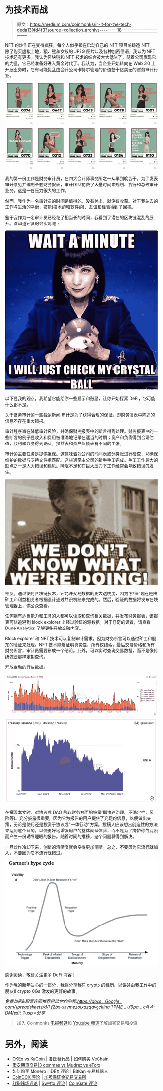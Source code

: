 # 为技术而战

> 原文：<https://medium.com/coinmonks/in-it-for-the-tech-deda130fd4f3?source=collection_archive---------18----------------------->

NFT 的炒作正在变得疯狂，每个人似乎都在启动自己的 NFT 项目或铸造 NFT。除了购买虚拟土地，猿、熊和女孩的 JPEG 图片以及各种加密俚语，我认为 NFT 技术还有更多。我认为区块链和 NFT 技术的结合被大大低估了，随着公司发现它的力量，它已经准备好进入黄金时代了。我认为，当企业开始转向在 Web 3.0 上开展业务时，它有可能扰乱由会计公司卡特尔管理的价值数十亿美元的财务审计行业。

![](img/9d68bda230a02c1a3b054f00670d6f1d.png)

我的第一份工作是财务审计员，在四大会计师事务所之一从早到晚苦干。为了发表审计意见并编制全套财务报表，审计团队花费了大量时间来规划、执行和总结审计业务。这是一份压力很大的工作。

然而，我作为一名审计员的时间是值得的。没有付出，就没有收获。对于我失去的工作与生活的平衡，技能(技术的和软件的)、友谊和经验得到了回报。

鉴于我作为一名审计员已经花了相当长的时间，我看到了潜在的区块链混乱的展开。谁知道它真的会实现呢？

![](img/b282b301e7f9f94dee81f70c6350c2cf.png)

以下是我的观点，我希望它能给你一些启示和鼓励，让你开始探索 DeFi，它可能什么都不是。

关于财务审计的一些独家新闻:审计是为了获得合理的保证，即财务报表中陈述的信息不存在重大错报。

审计程序旨在降低审计风险，并确保财务报表中的断言得到处理。财务报表中的一些断言的例子是收入和费用被准确地记录在适当的时期；资产和负债得到合理估值，权利和义务得到确认。损益表和资产负债表有不同的主张。

审计的主要任务是提供担保。这意味着对公司的时间表或分类账进行检查，以确保维护的数据与支持文件相匹配。这些通常由公司的新手手工完成。手工工作最大的缺点之一是人为错误和偏见。睡眠不足和在巨大压力下工作经常会导致错误的发生。

![](img/f9460c1c427a74eb586c393619354d6f.png)

相反，通过使用区块链技术，它允许交易数据的更大透明度，因为“担保”现在是由矿工和利益相关者根据设计通过共识机制来完成的。然后，验证的数据将发布在块管理器上，供公众查看。

任何拥有适当能力和工具的人都可以读取和查询相关数据，并发布财务报表，该报表可以追溯到 block explorer 上经过验证的源数据。对于好奇的读者，请查看 Dune Analytics 了解更多开放金融内容。

Block explorer 和 NFT 技术可以复制审计需求，因为财务断言可以通过矿工和股东的验证来处理。NFT 技术能够证明真实性，所有权线索，最后交易价格和所有财务断言，审计员需要形成一个结论。此外，可以实时查询交易数据，而不是像传统做法那样定期查询。

开放金融的开放数据。

![](img/4b6b71eb8e42bc82b2a7c37b923f86a0.png)![](img/8cac4bf629a9452b7fd78447ea395571.png)

在撰写本文时，对协议或 DAO 的非财务方面的披露(即协议治理、不确定性、风险等)。充分披露很重要，因为它为报告的用户提供了充足的信息，以便做出决策，无论是使用还是投资于协议或"一体行动"方案。投稿人应该想出创造性的方法来达到这个目的，以便更好地增强用户的整体阅读体验，而不是为了掩护你的屁股而产生一份诱导睡眠的报告。随着时间的推移，这个问题将得到解决。

一旦炒作冷却下来，创新的清晰度就会变得更加清晰。总之，不要因为它流行就加入，不要因为它不流行就错过。

![](img/a710b6461c2ba4e4badbd0c0e7dc976d.png)

感谢阅读，敬请关注更多 DeFi 内容！

作为我的新年决心的一部分，我将分享我在 crypto 的经历，以讲述由我工作中的朋友& crypto OGs 激发的更好的故事。

*免费加密&股票连同推荐启动你的旅程:*[*https://docs . Google . com/spreadsheets/d/1 f2bx-xkvmezorxdzqavgckina 1 PME _ uI9pa _ c4l 4-DM/edit？usp =分享*](https://docs.google.com/spreadsheets/d/1f2bX-xKvmEzOrxDZqAvgCkIna1pmE_uI9pa_C4l4-DM/edit?usp=sharing)

> 加入 Coinmonks [电报频道](https://t.me/coincodecap)和 [Youtube 频道](https://www.youtube.com/c/coinmonks/videos)了解加密交易和投资

# 另外，阅读

*   [OKEx vs KuCoin](https://coincodecap.com/okex-kucoin) | [摄氏替代品](https://coincodecap.com/celsius-alternatives) | [如何购买 VeChain](https://coincodecap.com/buy-vechain)
*   [币安期货交易](https://coincodecap.com/binance-futures-trading)|[3 commas vs Mudrex vs eToro](https://coincodecap.com/mudrex-3commas-etoro)
*   [如何购买 Monero](https://coincodecap.com/buy-monero) | [IDEX 评论](https://coincodecap.com/idex-review) | [BitKan 交易机器人](https://coincodecap.com/bitkan-trading-bot)
*   [CoinDCX 评论](/coinmonks/coindcx-review-8444db3621a2) | [加密保证金交易交易所](https://coincodecap.com/crypto-margin-trading-exchanges)
*   [红狗赌场评论](https://coincodecap.com/red-dog-casino-review) | [Swyftx 评论](https://coincodecap.com/swyftx-review) | [CoinGate 评论](https://coincodecap.com/coingate-review)